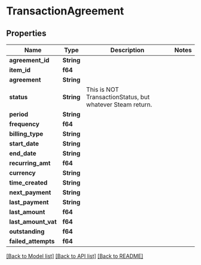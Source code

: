 # TransactionAgreement

## Properties

Name | Type | Description | Notes
------------ | ------------- | ------------- | -------------
**agreement_id** | **String** |  | 
**item_id** | **f64** |  | 
**agreement** | **String** |  | 
**status** | **String** | This is NOT TransactionStatus, but whatever Steam return. | 
**period** | **String** |  | 
**frequency** | **f64** |  | 
**billing_type** | **String** |  | 
**start_date** | **String** |  | 
**end_date** | **String** |  | 
**recurring_amt** | **f64** |  | 
**currency** | **String** |  | 
**time_created** | **String** |  | 
**next_payment** | **String** |  | 
**last_payment** | **String** |  | 
**last_amount** | **f64** |  | 
**last_amount_vat** | **f64** |  | 
**outstanding** | **f64** |  | 
**failed_attempts** | **f64** |  | 

[[Back to Model list]](../README.md#documentation-for-models) [[Back to API list]](../README.md#documentation-for-api-endpoints) [[Back to README]](../README.md)


